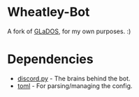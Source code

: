 # Wheatley-Bot
A fork of [GLaDOS](https://github.com/T3CHNOLOG1C/GLaDOS), for my own purposes. :)

# Dependencies
* [discord.py](https://pypi.org/project/discord.py/) - The brains behind the bot.
* [toml](https://pypi.org/project/toml/) - For parsing/managing the config.
